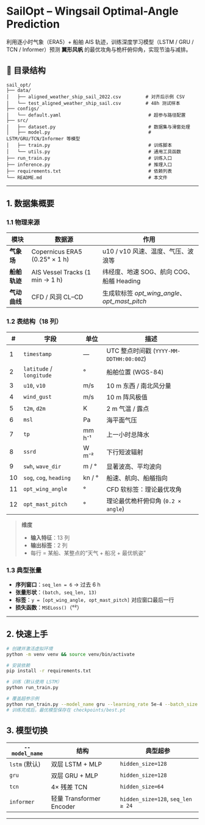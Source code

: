 # SailOpt – Wingsail Optimal-Angle Prediction

利用逐小时气象（ERA5）+ 船舶 AIS 轨迹，训练深度学习模型（LSTM / GRU / TCN / Informer）预测 **翼形风帆** 的最优攻角与桅杆俯仰角，实现节油与减排。
## 📁 目录结构

```plaintext
sail_opt/
├── data/
│   ├── aligned_weather_ship_sail_2022.csv         # 对齐后示例 CSV
│   └── test_aligned_weather_ship_sail.csv         # 48h 测试样本
├── configs/
│   └── default.yaml                                # 超参与路径配置
├── src/
│   ├── dataset.py                                  # 数据集与滑窗处理
│   ├── model.py                                    # LSTM/GRU/TCN/Informer 等模型
│   ├── train.py                                    # 训练脚本
│   └── utils.py                                    # 通用工具函数
├── run_train.py                                    # 训练入口
├── inference.py                                    # 推理入口
├── requirements.txt                                # 依赖列表
└── README.md                                       # 本文件
```
---

## 1. 数据集概要

### 1.1 物理来源  
| 模块         | 数据源                           | 作用                                   |
|--------------|----------------------------------|----------------------------------------|
| **气象场**   | Copernicus ERA5 (0.25° × 1 h)    | u10 / v10 风速、温度、气压、波浪等      |
| **船舶轨迹** | AIS Vessel Tracks (1 min → 1 h) | 纬经度、地速 SOG、航向 COG、船艏 Heading |
| **气动曲线** | CFD / 风洞 CL–CD                | 生成软标签 *opt_wing_angle*、*opt_mast_pitch* |

### 1.2 表结构（18 列）  

| #  | 字段                | 单位      | 描述                                |
|----|---------------------|-----------|-------------------------------------|
| 1  | `timestamp`         | —         | UTC 整点时间戳 (`YYYY-MM-DDTHH:00:00Z`) |
| 2  | `latitude` / `longitude` | °     | 船舶位置 (WGS-84)                   |
| 3  | `u10`, `v10`        | m/s       | 10 m 东西 / 南北风分量               |
| 4  | `wind_gust`         | m/s       | 10 m 阵风极值                       |
| 5  | `t2m`, `d2m`        | K         | 2 m 气温 / 露点                     |
| 6  | `msl`               | Pa        | 海平面气压                          |
| 7  | `tp`                | mm h⁻¹    | 上一小时总降水                      |
| 8  | `ssrd`              | W m⁻²     | 下行短波辐射                        |
| 9  | `swh`, `wave_dir`   | m / °     | 显著波高、平均波向                  |
| 10 | `sog`, `cog`, `heading` | kn / ° | 船速、航向、船艏指向                |
| 11 | `opt_wing_angle`    | °         | CFD 软标签：理论最优攻角            |
| 12 | `opt_mast_pitch`    | °         | 理论最优桅杆俯仰角 (`0.2 × angle`)  |

> **维度**  
> - **输入特征**：13 列  
> - **输出标签**：2 列  
> - 每行 = 某船、某整点的“天气 + 船况 + 最优帆姿”

### 1.3 典型张量  
- **序列窗口**：`seq_len = 6` → 过去 6 h  
- **张量形状**：`(batch, seq_len, 13)`  
- **标签**：`y = [opt_wing_angle, opt_mast_pitch]` 对应窗口最后一行  
- **损失函数**：`MSELoss()`（°²）

---

## 2. 快速上手

```bash
# 创建并激活虚拟环境
python -m venv venv && source venv/bin/activate

# 安装依赖
pip install -r requirements.txt

# 训练（默认使用 LSTM）
python run_train.py

# 覆盖超参示例
python run_train.py --model_name gru --learning_rate 5e-4 --batch_size 128
# 训练完成后，最优模型保存在 checkpoints/best.pt


```
## 3. 模型切换

| `--model_name` | 结构                     | 典型超参                                      |
|----------------|--------------------------|-----------------------------------------------|
| `lstm` (默认)  | 双层 LSTM + MLP          | `hidden_size=128`                             |
| `gru`          | 双层 GRU + MLP           | `hidden_size=128`                             |
| `tcn`          | 4× 残差 TCN              | `hidden_size=64`                              |
| `informer`     | 轻量 Transformer Encoder | `hidden_size=128`, `seq_len ≥ 24`             |

---

